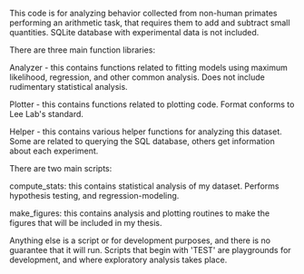 This code is for analyzing behavior collected from non-human primates performing an arithmetic task, 
that requires them to add and subtract small quantities. SQLite database with experimental data is not included. 




There are three main function libraries:

Analyzer - this contains functions related to fitting models using maximum likelihood, regression, and other common analysis. Does not include rudimentary statistical analysis.

Plotter - this contains functions related to plotting code. Format conforms to Lee Lab's standard. 

Helper - this contains various helper functions for analyzing this dataset. Some are related to querying the SQL database, others get information about each experiment.




There are two main scripts:

compute_stats: this contains statistical analysis of my dataset. Performs hypothesis testing, and regression-modeling.

make_figures: this contains analysis and plotting routines to make the figures that will be included in my thesis. 




Anything else is a script or for development purposes, and there is no guarantee that it will run. Scripts that begin with 'TEST' are playgrounds for development, and where exploratory analysis takes place.
